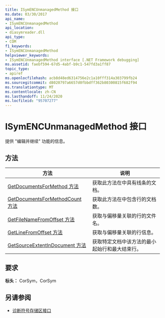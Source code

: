 ```yaml
---
title: ISymENCUnmanagedMethod 接口
ms.date: 03/30/2017
api_name:
- ISymENCUnmanagedMethod
api_location:
- diasymreader.dll
api_type:
- COM
f1_keywords:
- ISymENCUnmanagedMethod
helpviewer_keywords:
- ISymENCUnmanagedMethod interface [.NET Framework debugging]
ms.assetid: faebf594-67d5-4abf-b9c1-547fd3a1ff87
topic_type:
- apiref
ms.openlocfilehash: acb8d48ed6314756e2c1a10fff314a303799fb24
ms.sourcegitcommit: d8020797a6657d0fbbdff362b80300815f682f94
ms.translationtype: MT
ms.contentlocale: zh-CN
ms.lasthandoff: 11/24/2020
ms.locfileid: "95707277"
---
```

# <a name="isymencunmanagedmethod-interface"></a>ISymENCUnmanagedMethod 接口

提供 "编辑并继续" 功能的信息。  
  
## <a name="methods"></a>方法  
  
|方法|说明|  
|------------|-----------------|  
|[GetDocumentsForMethod 方法](isymencunmanagedmethod-getdocumentsformethod-method.md)|获取此方法在中具有线条的文档。|  
|[GetDocumentsForMethodCount 方法](isymencunmanagedmethod-getdocumentsformethodcount-method.md)|获取此方法在中包含行的文档数。|  
|[GetFileNameFromOffset 方法](isymencunmanagedmethod-getfilenamefromoffset-method.md)|获取与偏移量关联的行的文件名。|  
|[GetLineFromOffset 方法](isymencunmanagedmethod-getlinefromoffset-method.md)|获取与偏移量关联的行信息。|  
|[GetSourceExtentInDocument 方法](isymencunmanagedmethod-getsourceextentindocument-method.md)|获取特定文档中该方法的最小起始行和最大结束行。|  
  
## <a name="requirements"></a>要求  

 **标头：** CorSym，CorSym  
  
## <a name="see-also"></a>另请参阅

- [诊断符号存储区接口](diagnostics-symbol-store-interfaces.md)
